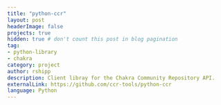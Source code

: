```yaml
---
title: "python-ccr"
layout: post
headerImage: false
projects: true
hidden: true # don't count this post in blog pagination
tag:
- python-library
- chakra
category: project
author: rshipp
description: Client libray for the Chakra Community Repository API.
externalLink: https://github.com/ccr-tools/python-ccr
language: Python
---
```

